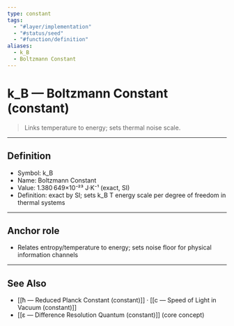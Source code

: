 ```yaml
---
type: constant
tags:
  - "#layer/implementation"
  - "#status/seed"
  - "#function/definition"
aliases:
  - k_B
  - Boltzmann Constant
---
```


# k_B — Boltzmann Constant (constant)

> Links temperature to energy; sets thermal noise scale.

---

## Definition

- Symbol: k_B
- Name: Boltzmann Constant
- Value: 1.380 649×10⁻²³ J·K⁻¹ (exact, SI)
- Definition: exact by SI; sets k_B T energy scale per degree of freedom in thermal systems

---

## Anchor role

- Relates entropy/temperature to energy; sets noise floor for physical information channels

---

## See Also

- [[ħ — Reduced Planck Constant (constant)]] · [[c — Speed of Light in Vacuum (constant)]]
- [[ε — Difference Resolution Quantum (constant)]] (core concept)

